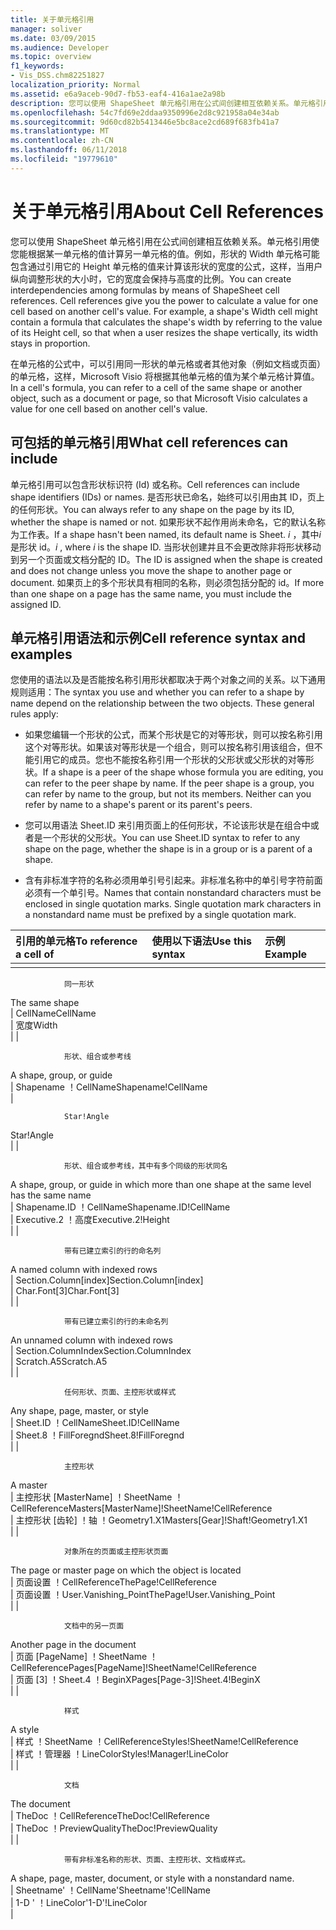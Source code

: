 ```yaml
---
title: 关于单元格引用
manager: soliver
ms.date: 03/09/2015
ms.audience: Developer
ms.topic: overview
f1_keywords:
- Vis_DSS.chm82251827
localization_priority: Normal
ms.assetid: e6a9aceb-90d7-fb53-eaf4-416a1ae2a98b
description: 您可以使用 ShapeSheet 单元格引用在公式间创建相互依赖关系。单元格引用使您能根据某一单元格的值计算另一单元格的值。例如，形状的 Width 单元格可能包含通过引用它的 Height 单元格的值来计算该形状的宽度的公式，这样，当用户纵向调整形状的大小时，它的宽度会保持与高度的比例。
ms.openlocfilehash: 54c7fd69e2ddaa9350996e2d8c921958a04e34ab
ms.sourcegitcommit: 9d60cd82b5413446e5bc8ace2cd689f683fb41a7
ms.translationtype: MT
ms.contentlocale: zh-CN
ms.lasthandoff: 06/11/2018
ms.locfileid: "19779610"
---
```

# <a name="about-cell-references"></a><span data-ttu-id="744e5-105">关于单元格引用</span><span class="sxs-lookup"><span data-stu-id="744e5-105">About Cell References</span></span>

<span data-ttu-id="744e5-p102">您可以使用 ShapeSheet 单元格引用在公式间创建相互依赖关系。单元格引用使您能根据某一单元格的值计算另一单元格的值。例如，形状的 Width 单元格可能包含通过引用它的 Height 单元格的值来计算该形状的宽度的公式，这样，当用户纵向调整形状的大小时，它的宽度会保持与高度的比例。</span><span class="sxs-lookup"><span data-stu-id="744e5-p102">You can create interdependencies among formulas by means of ShapeSheet cell references. Cell references give you the power to calculate a value for one cell based on another cell's value. For example, a shape's Width cell might contain a formula that calculates the shape's width by referring to the value of its Height cell, so that when a user resizes the shape vertically, its width stays in proportion.</span></span>
  
<span data-ttu-id="744e5-109">在单元格的公式中，可以引用同一形状的单元格或者其他对象（例如文档或页面）的单元格，这样，Microsoft Visio 将根据其他单元格的值为某个单元格计算值。</span><span class="sxs-lookup"><span data-stu-id="744e5-109">In a cell's formula, you can refer to a cell of the same shape or another object, such as a document or page, so that Microsoft Visio calculates a value for one cell based on another cell's value.</span></span>
  
## <a name="what-cell-references-can-include"></a><span data-ttu-id="744e5-110">可包括的单元格引用</span><span class="sxs-lookup"><span data-stu-id="744e5-110">What cell references can include</span></span>

<span data-ttu-id="744e5-111">单元格引用可以包含形状标识符 (Id) 或名称。</span><span class="sxs-lookup"><span data-stu-id="744e5-111">Cell references can include shape identifiers (IDs) or names.</span></span> <span data-ttu-id="744e5-112">是否形状已命名，始终可以引用由其 ID，页上的任何形状。</span><span class="sxs-lookup"><span data-stu-id="744e5-112">You can always refer to any shape on the page by its ID, whether the shape is named or not.</span></span> <span data-ttu-id="744e5-113">如果形状不起作用尚未命名，它的默认名称为工作表。</span><span class="sxs-lookup"><span data-stu-id="744e5-113">If a shape hasn't been named, its default name is Sheet.</span></span> <span data-ttu-id="744e5-114">*i* ，其中*i*是形状 id。</span><span class="sxs-lookup"><span data-stu-id="744e5-114">*i*  , where  *i*  is the shape ID.</span></span> <span data-ttu-id="744e5-115">当形状创建并且不会更改除非将形状移动到另一个页面或文档分配的 ID。</span><span class="sxs-lookup"><span data-stu-id="744e5-115">The ID is assigned when the shape is created and does not change unless you move the shape to another page or document.</span></span> <span data-ttu-id="744e5-116">如果页上的多个形状具有相同的名称，则必须包括分配的 id。</span><span class="sxs-lookup"><span data-stu-id="744e5-116">If more than one shape on a page has the same name, you must include the assigned ID.</span></span> 
  
## <a name="cell-reference-syntax-and-examples"></a><span data-ttu-id="744e5-117">单元格引用语法和示例</span><span class="sxs-lookup"><span data-stu-id="744e5-117">Cell reference syntax and examples</span></span>

<span data-ttu-id="744e5-p104">您使用的语法以及是否能按名称引用形状都取决于两个对象之间的关系。以下通用规则适用：</span><span class="sxs-lookup"><span data-stu-id="744e5-p104">The syntax you use and whether you can refer to a shape by name depend on the relationship between the two objects. These general rules apply:</span></span>
  
- <span data-ttu-id="744e5-p105">如果您编辑一个形状的公式，而某个形状是它的对等形状，则可以按名称引用这个对等形状。如果该对等形状是一个组合，则可以按名称引用该组合，但不能引用它的成员。您也不能按名称引用一个形状的父形状或父形状的对等形状。</span><span class="sxs-lookup"><span data-stu-id="744e5-p105">If a shape is a peer of the shape whose formula you are editing, you can refer to the peer shape by name. If the peer shape is a group, you can refer by name to the group, but not its members. Neither can you refer by name to a shape's parent or its parent's peers.</span></span>
    
- <span data-ttu-id="744e5-123">您可以用语法 Sheet.ID 来引用页面上的任何形状，不论该形状是在组合中或者是一个形状的父形状。</span><span class="sxs-lookup"><span data-stu-id="744e5-123">You can use Sheet.ID syntax to refer to any shape on the page, whether the shape is in a group or is a parent of a shape.</span></span>
    
- <span data-ttu-id="744e5-p106">含有非标准字符的名称必须用单引号引起来。非标准名称中的单引号字符前面必须有一个单引号。</span><span class="sxs-lookup"><span data-stu-id="744e5-p106">Names that contain nonstandard characters must be enclosed in single quotation marks. Single quotation mark characters in a nonstandard name must be prefixed by a single quotation mark.</span></span>
    
|<span data-ttu-id="744e5-126">**引用的单元格**</span><span class="sxs-lookup"><span data-stu-id="744e5-126">**To reference a cell of**</span></span>|<span data-ttu-id="744e5-127">**使用以下语法**</span><span class="sxs-lookup"><span data-stu-id="744e5-127">**Use this syntax**</span></span>|<span data-ttu-id="744e5-128">**示例**</span><span class="sxs-lookup"><span data-stu-id="744e5-128">**Example**</span></span>|
|:-----|:-----|:-----|
|<span data-ttu-id="744e5-129">
                
                
                同一形状
</span><span class="sxs-lookup"><span data-stu-id="744e5-129">The same shape</span></span>  <br/> | <span data-ttu-id="744e5-130">CellName</span><span class="sxs-lookup"><span data-stu-id="744e5-130">CellName</span></span>  <br/> | <span data-ttu-id="744e5-131">宽度</span><span class="sxs-lookup"><span data-stu-id="744e5-131">Width</span></span>  <br/> |
| <span data-ttu-id="744e5-132">
                
                
                形状、组合或参考线
</span><span class="sxs-lookup"><span data-stu-id="744e5-132">A shape, group, or guide</span></span>  <br/> | <span data-ttu-id="744e5-133">Shapename ！CellName</span><span class="sxs-lookup"><span data-stu-id="744e5-133">Shapename!CellName</span></span>  <br/> | <span data-ttu-id="744e5-134">
                
                
                Star!Angle
</span><span class="sxs-lookup"><span data-stu-id="744e5-134">Star!Angle</span></span>  <br/> |
| <span data-ttu-id="744e5-135">
                
                
                形状、组合或参考线，其中有多个同级的形状同名
</span><span class="sxs-lookup"><span data-stu-id="744e5-135">A shape, group, or guide in which more than one shape at the same level has the same name</span></span>  <br/> | <span data-ttu-id="744e5-136">Shapename.ID ！CellName</span><span class="sxs-lookup"><span data-stu-id="744e5-136">Shapename.ID!CellName</span></span>  <br/> | <span data-ttu-id="744e5-137">Executive.2 ！高度</span><span class="sxs-lookup"><span data-stu-id="744e5-137">Executive.2!Height</span></span>  <br/> |
| <span data-ttu-id="744e5-138">
                
                
                带有已建立索引的行的命名列
</span><span class="sxs-lookup"><span data-stu-id="744e5-138">A named column with indexed rows</span></span>  <br/> | <span data-ttu-id="744e5-139">Section.Column[index]</span><span class="sxs-lookup"><span data-stu-id="744e5-139">Section.Column[index]</span></span>  <br/> | <span data-ttu-id="744e5-140">Char.Font[3]</span><span class="sxs-lookup"><span data-stu-id="744e5-140">Char.Font[3]</span></span>  <br/> |
| <span data-ttu-id="744e5-141">
                
                
                带有已建立索引的行的未命名列
</span><span class="sxs-lookup"><span data-stu-id="744e5-141">An unnamed column with indexed rows</span></span>  <br/> | <span data-ttu-id="744e5-142">Section.ColumnIndex</span><span class="sxs-lookup"><span data-stu-id="744e5-142">Section.ColumnIndex</span></span>  <br/> | <span data-ttu-id="744e5-143">Scratch.A5</span><span class="sxs-lookup"><span data-stu-id="744e5-143">Scratch.A5</span></span>  <br/> |
| <span data-ttu-id="744e5-144">
                
                
                任何形状、页面、主控形状或样式
</span><span class="sxs-lookup"><span data-stu-id="744e5-144">Any shape, page, master, or style</span></span>  <br/> | <span data-ttu-id="744e5-145">Sheet.ID ！CellName</span><span class="sxs-lookup"><span data-stu-id="744e5-145">Sheet.ID!CellName</span></span>  <br/> | <span data-ttu-id="744e5-146">Sheet.8 ！FillForegnd</span><span class="sxs-lookup"><span data-stu-id="744e5-146">Sheet.8!FillForegnd</span></span>  <br/> |
| <span data-ttu-id="744e5-147">
                
                
                主控形状
</span><span class="sxs-lookup"><span data-stu-id="744e5-147">A master</span></span>  <br/> | <span data-ttu-id="744e5-148">主控形状 [MasterName] ！SheetName ！CellReference</span><span class="sxs-lookup"><span data-stu-id="744e5-148">Masters[MasterName]!SheetName!CellReference</span></span>  <br/> | <span data-ttu-id="744e5-149">主控形状 [齿轮] ！轴 ！Geometry1.X1</span><span class="sxs-lookup"><span data-stu-id="744e5-149">Masters[Gear]!Shaft!Geometry1.X1</span></span>  <br/> |
| <span data-ttu-id="744e5-150">
                
                
                对象所在的页面或主控形状页面
</span><span class="sxs-lookup"><span data-stu-id="744e5-150">The page or master page on which the object is located</span></span>  <br/> | <span data-ttu-id="744e5-151">页面设置 ！CellReference</span><span class="sxs-lookup"><span data-stu-id="744e5-151">ThePage!CellReference</span></span>  <br/> | <span data-ttu-id="744e5-152">页面设置 ！User.Vanishing_Point</span><span class="sxs-lookup"><span data-stu-id="744e5-152">ThePage!User.Vanishing_Point</span></span>  <br/> |
| <span data-ttu-id="744e5-153">
                
                
                文档中的另一页面
</span><span class="sxs-lookup"><span data-stu-id="744e5-153">Another page in the document</span></span>  <br/> | <span data-ttu-id="744e5-154">页面 [PageName] ！SheetName ！CellReference</span><span class="sxs-lookup"><span data-stu-id="744e5-154">Pages[PageName]!SheetName!CellReference</span></span>  <br/> | <span data-ttu-id="744e5-155">页面 [3] ！Sheet.4 ！BeginX</span><span class="sxs-lookup"><span data-stu-id="744e5-155">Pages[Page-3]!Sheet.4!BeginX</span></span>  <br/> |
| <span data-ttu-id="744e5-156">
                
                
                样式
</span><span class="sxs-lookup"><span data-stu-id="744e5-156">A style</span></span>  <br/> | <span data-ttu-id="744e5-157">样式 ！SheetName ！CellReference</span><span class="sxs-lookup"><span data-stu-id="744e5-157">Styles!SheetName!CellReference</span></span>  <br/> | <span data-ttu-id="744e5-158">样式 ！管理器 ！LineColor</span><span class="sxs-lookup"><span data-stu-id="744e5-158">Styles!Manager!LineColor</span></span>  <br/> |
| <span data-ttu-id="744e5-159">
                
                
                文档
</span><span class="sxs-lookup"><span data-stu-id="744e5-159">The document</span></span>  <br/> | <span data-ttu-id="744e5-160">TheDoc ！CellReference</span><span class="sxs-lookup"><span data-stu-id="744e5-160">TheDoc!CellReference</span></span>  <br/> | <span data-ttu-id="744e5-161">TheDoc ！PreviewQuality</span><span class="sxs-lookup"><span data-stu-id="744e5-161">TheDoc!PreviewQuality</span></span>  <br/> |
| <span data-ttu-id="744e5-162">
                
                
                带有非标准名称的形状、页面、主控形状、文档或样式。
</span><span class="sxs-lookup"><span data-stu-id="744e5-162">A shape, page, master, document, or style with a nonstandard name.</span></span>  <br/> | <span data-ttu-id="744e5-163">Sheetname' ！CellName</span><span class="sxs-lookup"><span data-stu-id="744e5-163">'Sheetname'!CellName</span></span>  <br/> | <span data-ttu-id="744e5-164">1-D ' ！LineColor</span><span class="sxs-lookup"><span data-stu-id="744e5-164">'1-D'!LineColor</span></span>  <br/> |
   

